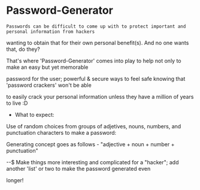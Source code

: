 # Password-Generator

    Passwords can be difficult to come up with to protect important and personal information from hackers

wanting to obtain that for their own personal benefit(s). And no one wants that, do they?

That's where 'Password-Generator' comes into play to help not only to make an easy but yet memorable

password for the user; powerful & secure ways to feel safe knowing that 'password crackers' won't be able

to easily crack your personal information unless they have a million of years to live :D

* What to expect:

Use of random choices from groups of adjetives, nouns, numbers, and punctuation characters to make a password:

Generating concept goes as follows - "adjective + noun + number + punctuation"

--$ Make things more interesting and complicated for a "hacker"; add another 'list' or two to make the password generated even

longer!
